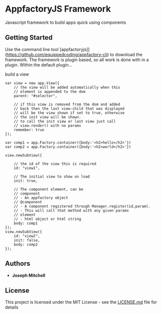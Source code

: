 # AppfactoryJS Framework

Javascript framework to build apps quick using components

## Getting Started

Use the command line tool [appfactoryjs]](https://github.com/equippedcoding/appfactory-cli) to download the framework.
The framework is plugin based, so all work is done with in a plugin. Within the default plugin...

build a view
```
var view = new app.View({ 
	// the view will be added automatically when this
	// element is appended to the dom
	parent: "#selector",

	// if this view is removed from the dom and added
	// back then the last view-child that was displayed
	// will be the view shown if set to true, otherwise
	// the init view will be shown.
	// to call the init view or last view just call
	// view.render() with no params
	remember: true
});

var comp1 = app.Factory.container({body:'<h2>hello</h2>'})
var comp2 = app.Factory.container({body:'<h2>world</h2>'})

view.newSubView({

	// the id of the view this is required
	id: "view1",

	// The initial view to show on load
	init: true,

	// The component element, can be 
	// component
	// - An appfactory object
	// @component 
	// - A component registered through Manager.register(id,param). 
	// - This will call that method with any given params 
	// element
	// - html object or html string
	body: comp1
});
view.newSubView({
	id: "view2",
	init: false,
	body: comp2
});
```


## Authors

* **Joseph Mitchell** 

## License

This project is licensed under the MIT License - see the [LICENSE.md](LICENSE.md) file for details



